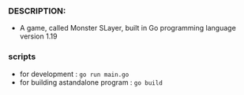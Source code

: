 ### DESCRIPTION:

- A game, called Monster SLayer, built in Go programming language version 1.19

### scripts

- for development : `go run main.go`
- for building astandalone program : `go build`
